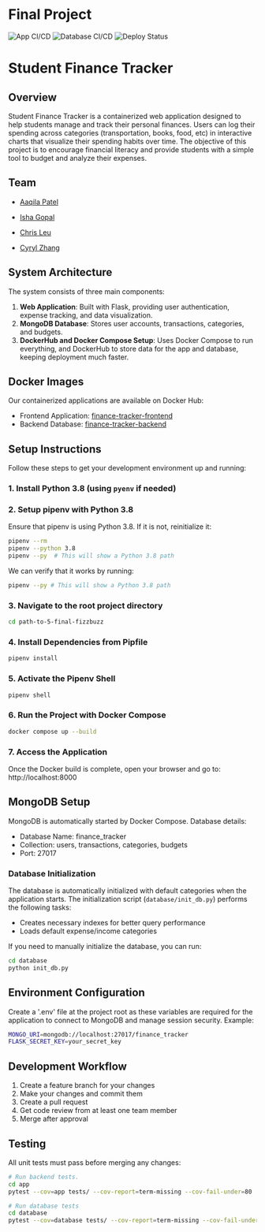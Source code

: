 # Final Project

![App CI/CD](https://github.com/software-students-spring2025/5-final-fizzbuzz/actions/workflows/frontend-ci.yml/badge.svg)
![Database CI/CD](https://github.com/software-students-spring2025/5-final-fizzbuzz/actions/workflows/database-ci.yml/badge.svg)
![Deploy Status](https://github.com/software-students-spring2025/5-final-fizzbuzz/actions/workflows/deploy.yml/badge.svg)

# Student Finance Tracker
## Overview 
Student Finance Tracker is a containerized web application designed to help students manage and track their personal finances. Users can log their spending across categories (transportation, books, food, etc) in interactive charts that visualize their spending habits over time. The objective of this project is to encourage financial literacy and provide students with a simple tool to budget and analyze their expenses.


## Team 
- [Aaqila Patel](https://github.com/aaqilap)

- [Isha Gopal](https://github.com/ishy04)

- [Chris Leu](https://github.com/cl3880)

- [Cyryl Zhang](https://github.com/nstraightbeam)

## System Architecture 
The system consists of three main components:
1. **Web Application**: Built with Flask, providing user authentication, expense tracking, and data visualization.
2. **MongoDB Database**: Stores user accounts, transactions, categories, and budgets.
3. **DockerHub and Docker Compose Setup**: Uses Docker Compose to run everything, and DockerHub to store data for the app and database, keeping deployment much faster. 

## Docker Images
Our containerized applications are available on Docker Hub:
- Frontend Application: [finance-tracker-frontend](https://hub.docker.com/repository/docker/cl3880/finance-tracker-frontend/general)
- Backend Database: [finance-tracker-backend](https://hub.docker.com/repository/docker/cl3880/finance-tracker-backend/general)

## Setup Instructions
Follow these steps to get your development environment up and running:

### 1. Install Python 3.8 (using `pyenv` if needed)

### 2. Setup pipenv with Python 3.8  
Ensure that pipenv is using Python 3.8. If it is not, reinitialize it: 

```bash
pipenv --rm
pipenv --python 3.8
pipenv --py  # This will show a Python 3.8 path
```

We can verify that it works by running: 
```bash
pipenv --py # This will show a Python 3.8 path 
```

### 3. Navigate to the root project directory 
```bash
cd path-to-5-final-fizzbuzz
``` 

### 4. Install Dependencies from Pipfile
```bash
pipenv install
```

### 5. Activate the Pipenv Shell 
```bash
pipenv shell
```

### 6. Run the Project with Docker Compose 
```bash
docker compose up --build
```

### 7. Access the Application 
Once the Docker build is complete, open your browser and go to: 
http://localhost:8000


## MongoDB Setup
MongoDB is automatically started by Docker Compose. Database details:
- Database Name: finance_tracker<br>
- Collection: users, transactions, categories, budgets<br>
- Port: 27017

### Database Initialization
The database is automatically initialized with default categories when the application starts. The initialization script (`database/init_db.py`) performs the following tasks:
- Creates necessary indexes for better query performance
- Loads default expense/income categories

If you need to manually initialize the database, you can run:
```bash
cd database
python init_db.py
```

## Environment Configuration
Create a '.env' file at the project root as these variables are required for the application to connect to MongoDB and manage session security. 
Example: 
```bash
MONGO_URI=mongodb://localhost:27017/finance_tracker
FLASK_SECRET_KEY=your_secret_key
```

## Development Workflow
1. Create a feature branch for your changes
2. Make your changes and commit them
3. Create a pull request
4. Get code review from at least one team member
5. Merge after approval

## Testing
All unit tests must pass before merging any changes:
```bash
# Run backend tests.  
cd app
pytest --cov=app tests/ --cov-report=term-missing --cov-fail-under=80

# Run database tests
cd database
pytest --cov=database tests/ --cov-report=term-missing --cov-fail-under=80
```